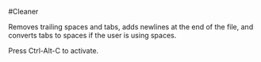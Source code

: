 #Cleaner

Removes trailing spaces and tabs, adds newlines at the end of the file, and converts tabs to spaces if the user is using spaces.

Press Ctrl-Alt-C to activate.